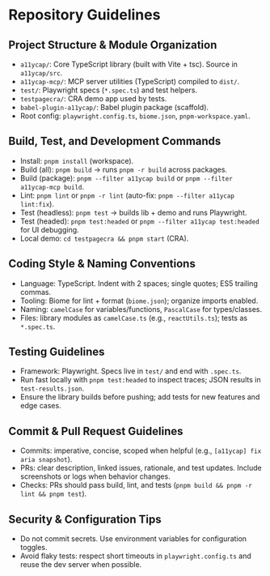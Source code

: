 # Repository Guidelines

## Project Structure & Module Organization
- `a11ycap/`: Core TypeScript library (built with Vite + tsc). Source in `a11ycap/src`.  
- `a11ycap-mcp/`: MCP server utilities (TypeScript) compiled to `dist/`.
- `test/`: Playwright specs (`*.spec.ts`) and test helpers.
- `testpagecra/`: CRA demo app used by tests.
- `babel-plugin-a11ycap/`: Babel plugin package (scaffold).
- Root config: `playwright.config.ts`, `biome.json`, `pnpm-workspace.yaml`.

## Build, Test, and Development Commands
- Install: `pnpm install` (workspace).  
- Build (all): `pnpm build` → runs `pnpm -r build` across packages.  
- Build (package): `pnpm --filter a11ycap build` or `pnpm --filter a11ycap-mcp build`.  
- Lint: `pnpm lint` or `pnpm -r lint` (auto-fix: `pnpm --filter a11ycap lint:fix`).  
- Test (headless): `pnpm test` → builds lib + demo and runs Playwright.  
- Test (headed): `pnpm test:headed` or `pnpm --filter a11ycap test:headed` for UI debugging.
- Local demo: `cd testpagecra && pnpm start` (CRA).


## Coding Style & Naming Conventions
- Language: TypeScript. Indent with 2 spaces; single quotes; ES5 trailing commas.  
- Tooling: Biome for lint + format (`biome.json`); organize imports enabled.  
- Naming: `camelCase` for variables/functions, `PascalCase` for types/classes.  
- Files: library modules as `camelCase.ts` (e.g., `reactUtils.ts`); tests as `*.spec.ts`.

## Testing Guidelines
- Framework: Playwright. Specs live in `test/` and end with `.spec.ts`.  
- Run fast locally with `pnpm test:headed` to inspect traces; JSON results in `test-results.json`.  
- Ensure the library builds before pushing; add tests for new features and edge cases.

## Commit & Pull Request Guidelines
- Commits: imperative, concise, scoped when helpful (e.g., `[a11ycap] fix aria snapshot`).  
- PRs: clear description, linked issues, rationale, and test updates. Include screenshots or logs when behavior changes.  
- Checks: PRs should pass build, lint, and tests (`pnpm build && pnpm -r lint && pnpm test`).

## Security & Configuration Tips
- Do not commit secrets. Use environment variables for configuration toggles.  
- Avoid flaky tests: respect short timeouts in `playwright.config.ts` and reuse the dev server when possible.

